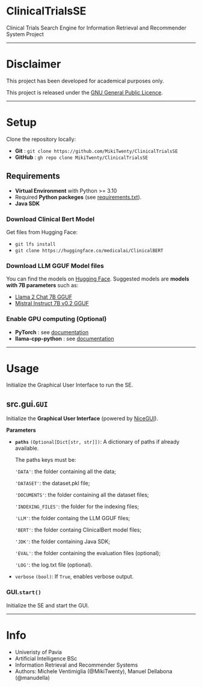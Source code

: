 # ClinicalTrialsSE

Clinical Trials Search Engine for Information Retrieval and Recommender System Project

---

# Disclaimer

This project has been developed for academical purposes only.

This project is released under the [GNU General Public Licence](https://github.com/MikiTwenty/ClinicalTrialsSE/blob/main/LICENCE).

---

# Setup

Clone the repository locally:

- **Git** : ```git clone https://github.com/MikiTwenty/ClinicalTrialsSE```
- **GitHub** : ```gh repo clone MikiTwenty/ClinicalTrialsSE```

## Requirements

- **Virtual Environment** with Python >= 3.10
- Required **Python packeges** (see [requirements.txt](https://github.com/MikiTwenty/ClinicalTrialsSE/blob/main/requirements.txt)).
- **Java SDK**

### Download Clinical Bert Model

Get files from Hugging Face:

- ```git lfs install```
- ```git clone https://huggingface.co/medicalai/ClinicalBERT```

### Download LLM GGUF Model files

You can find the models on [Hugging Face](https://huggingface.co/TheBloke).
Suggested models are **models with 7B parameters** such as:

- [Llama 2 Chat 7B GGUF](https://huggingface.co/TheBloke/Llama-2-7B-Chat-GGUF)
- [Mistral Instruct 7B v0.2 GGUF](https://huggingface.co/TheBloke/Mistral-7B-Instruct-v0.2-GGUF)

### Enable GPU computing (Optional)

- **PyTorch** : see [documentation](https://pytorch.org/get-started/locally/)
- **llama-cpp-python** : see [documentation](https://github.com/abetlen/llama-cpp-python/)

---

# Usage

Initialize the Graphical User Interface to run the SE.

## src.gui.```GUI```

Initialize the **Graphical User Interface** (powered by [NiceGUI](https://nicegui.io/)).

**Parameters**

- **```paths```** ```(Optional[Dict[str, str]])```: A dictionary of paths if already available.

    The paths keys must be:

    ```'DATA'```: the folder containing all the data;

    ```'DATASET'```: the dataset.pkl file;

    ```'DOCUMENTS'```: the folder containing all the dataset files;

    ```'INDEXING_FILES'```: the folder for the indexing files;

    ```'LLM'```: the folder containg the LLM GGUF files;

    ```'BERT'```: the folder containg ClinicalBert model files;

    ```'JDK'```: the folder containing Java SDK;

    ```'EVAL'```: the folder containing the evaluation files (optional);

    ```'LOG'```: the log.txt file (optional).

- ```verbose``` ```(bool)```: If ```True```, enables verbose output.

### GUI.```start()```

Initialize the SE and start the GUI.

---

# Info

- Univeristy of Pavia
- Artificial Intelligence BSc
- Information Retrieval and Recommender Systems
- Authors: Michele Ventimiglia (@MikiTwenty), Manuel Dellabona (@manudella)
